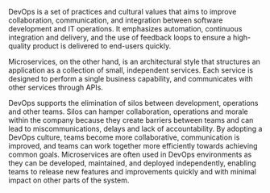 DevOps is a set of practices and cultural values that aims to improve collaboration, communication, and integration between software development and IT operations. It emphasizes automation, continuous integration and delivery, and the use of feedback loops to ensure a high-quality product is delivered to end-users quickly.

Microservices, on the other hand, is an architectural style that structures an application as a collection of small, independent services. Each service is designed to perform a single business capability, and communicates with other services through APIs.

DevOps supports the elimination of silos between development, operations and other teams. Silos can hamper collaboration, operations and morale within the company because they create barriers between teams and can lead to miscommunications, delays and lack of accountability. By adopting a DevOps culture, teams become more collaborative, communication is improved, and teams can work together more efficiently towards achieving common goals. Microservices are often used in DevOps environments as they can be developed, maintained, and deployed independently, enabling teams to release new features and improvements quickly and with minimal impact on other parts of the system.
